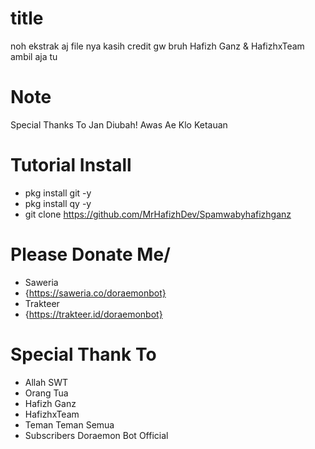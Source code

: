 # title
noh ekstrak aj file nya
kasih credit gw bruh
Hafizh Ganz & HafizhxTeam
ambil aja tu





# Note 
Special Thanks To Jan Diubah!
Awas Ae Klo Ketauan

# Tutorial Install
+ pkg install git -y
+ pkg install qy -y
+ git clone https://github.com/MrHafizhDev/Spamwabyhafizhganz

# Please Donate Me/
- Saweria
- {https://saweria.co/doraemonbot}
- Trakteer
- {https://trakteer.id/doraemonbot}

# Special Thank To
- Allah SWT
- Orang Tua
- Hafizh Ganz
- HafizhxTeam
- Teman Teman Semua
- Subscribers Doraemon Bot Official
